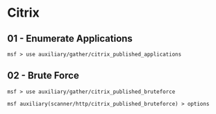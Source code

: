 # Citrix

## 01 - Enumerate Applications

```
msf > use auxiliary/gather/citrix_published_applications
```

## 02 - Brute Force

```
msf > use auxiliary/gather/citrix_published_bruteforce

msf auxiliary(scanner/http/citrix_published_bruteforce) > options
```